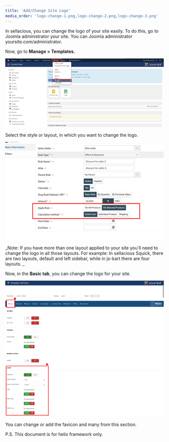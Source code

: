 ```yaml
---
title: 'Add/Change Site Logo'
media_order: 'logo-change-1.png,logo-change-2.png,logo-change-3.png'
---
```


In sellacious, you can change the logo of your site easily. To do this, go to Joomla administrator your site. You can Joomla administrator yoursite.com/administrator.

Now, go to **Manage > Templates.**

![](logo-change-1.png)

Select the style or layout, in which you want to change the logo.

![](logo-change-2.png)

_Note: If you have more than one layout applied to your site you'll need to change the logo in all those layouts.
For example: In sellacious Squick, there are two layouts, default and left sidebar, while in js-kart there are four layouts. _

Now, in the **Basic tab**, you can change the logo for your site.

![](logo-change-3.png)

You can change or add the favicon and many from this section.

P.S. This document is for helix framework only.